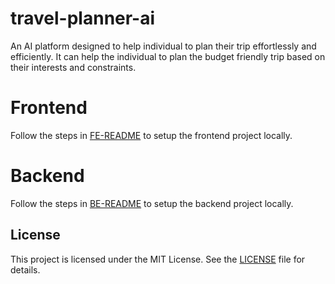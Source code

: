 # travel-planner-ai

An AI platform designed to help individual to plan their trip effortlessly and efficiently. It can help the individual to plan the budget friendly trip based on their interests and constraints.

# Frontend

Follow the steps in [FE-README](./docs/feResoDocs/FE-README.md) to setup the frontend project locally.


# Backend

Follow the steps in [BE-README](./docs/beRepoDocs/BE-README.md) to setup the backend project locally.

## License

This project is licensed under the MIT License. See the [LICENSE](./LICENSE) file for details.